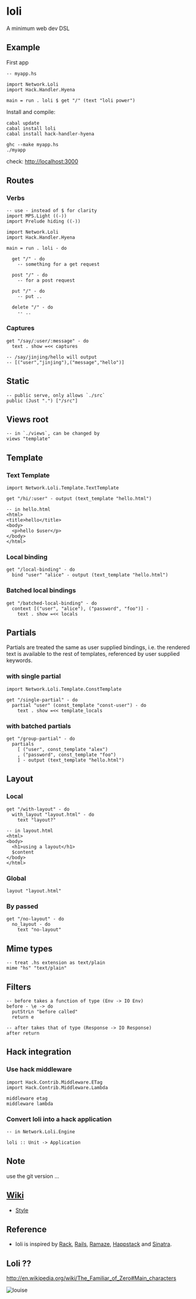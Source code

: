 # loli

A minimum web dev DSL

## Example

First app

    -- myapp.hs
    
    import Network.Loli
    import Hack.Handler.Hyena
    
    main = run . loli $ get "/" (text "loli power")

Install and compile:

    cabal update
    cabal install loli
    cabal install hack-handler-hyena
    
    ghc --make myapp.hs
    ./myapp

check: <http://localhost:3000>


## Routes

### Verbs

    -- use - instead of $ for clarity
    import MPS.Light ((-))
    import Prelude hiding ((-))
    
    import Network.Loli
    import Hack.Handler.Hyena
    
    main = run . loli - do

      get "/" - do
        -- something for a get request

      post "/" - do
        -- for a post request
    
      put "/" - do
        -- put ..
    
      delete "/" - do
        -- ..

### Captures

    get "/say/:user/:message" - do
      text . show =<< captures

    -- /say/jinjing/hello will output
    -- [("user","jinjing"),("message","hello")]


## Static

    -- public serve, only allows `./src`
    public (Just ".") ["/src"]

## Views root

    -- in `./views`, can be changed by
    views "template"

## Template

### Text Template

    import Network.Loli.Template.TextTemplate
    
    get "/hi/:user" - output (text_template "hello.html")
    
    -- in hello.html
    <html>
    <title>hello</title>
    <body>
      <p>hello $user</p>
    </body>
    </html>

### Local binding

    get "/local-binding" - do
      bind "user" "alice" - output (text_template "hello.html")

### Batched local bindings

    get "/batched-local-binding" - do
      context [("user", "alice"), ("password", "foo")] - 
        text . show =<< locals

## Partials

Partials are treated the same as user supplied bindings, i.e. the rendered text is available to the rest of templates, referenced by user supplied keywords.

### with single partial

    import Network.Loli.Template.ConstTemplate

    get "/single-partial" - do
      partial "user" (const_template "const-user") - do
        text . show =<< template_locals

### with batched partials

    get "/group-partial" - do
      partials 
        [ ("user", const_template "alex")
        , ("password", const_template "foo")
        ] - output (text_template "hello.html")

## Layout

### Local

    get "/with-layout" - do
      with_layout "layout.html" - do
        text "layout?"
    
    -- in layout.html
    <html>
    <body>
      <h1>using a layout</h1>
      $content
    </body>
    </html>

### Global

    layout "layout.html"

### By passed

    get "/no-layout" - do
      no_layout - do
        text "no-layout"


## Mime types

    -- treat .hs extension as text/plain
    mime "hs" "text/plain"

## Filters

    -- before takes a function of type (Env -> IO Env)
    before - \e -> do
      putStrLn "before called"
      return e
    
    -- after takes that of type (Response -> IO Response)
    after return

## Hack integration

### Use hack middleware

    import Hack.Contrib.Middleware.ETag
    import Hack.Contrib.Middleware.Lambda
    
    middleware etag
    middleware lambda

### Convert loli into a hack application

    -- in Network.Loli.Engine
    
    loli :: Unit -> Application

## Note

use the git version ...

## [Wiki](http://wiki.github.com/nfjinjing/loli)

* [Style](http://wiki.github.com/nfjinjing/loli/style)

## Reference

* loli is inspired by [Rack](http://rack.rubyforge.org), [Rails](http://rubyonrails.org), [Ramaze](http://ramaze.net), [Happstack](http://happstack.com/) and [Sinatra](http://www.sinatrarb.com/).

## Loli ??

<http://en.wikipedia.org/wiki/The_Familiar_of_Zero#Main_characters>

![louise](http://github.com/nfjinjing/loli/raw/master/louise.jpg)

